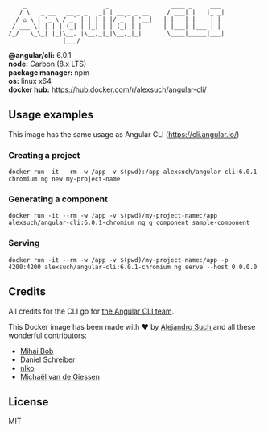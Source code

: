 ```
    _                      _                 ____ _     ___
   / \   _ __   __ _ _   _| | __ _ _ __     / ___| |   |_ _|
  / △ \ | '_ \ / _` | | | | |/ _` | '__|   | |   | |    | |
 / ___ \| | | | (_| | |_| | | (_| | |      | |___| |___ | |
/_/   \_\_| |_|\__, |\__,_|_|\__,_|_|       \____|_____|___|
               |___/
```

**@angular/cli:** 6.0.1  
**node:** Carbon (8.x LTS)  
**package manager:** npm   
**os:** linux x64   
**docker hub:** https://hub.docker.com/r/alexsuch/angular-cli/

## Usage examples

This image has the same usage as Angular CLI (https://cli.angular.io/)

### Creating a project

```
docker run -it --rm -w /app -v $(pwd):/app alexsuch/angular-cli:6.0.1-chromium ng new my-project-name
```

### Generating a component

```
docker run -it --rm -w /app -v $(pwd)/my-project-name:/app alexsuch/angular-cli:6.0.1-chromium ng g component sample-component
```

### Serving

```
docker run -it --rm -w /app -v $(pwd)/my-project-name:/app -p 4200:4200 alexsuch/angular-cli:6.0.1-chromium ng serve --host 0.0.0.0
```

## Credits

All credits for the CLI go for [the Angular CLI team](https://github.com/angular/angular-cli).

This Docker image has been made with ❤️ by [Alejandro Such ](https://twitter.com/alejandro_such) and all these wonderful contributors:

 - [Mihai Bob](https://github.com/Mihai-B)
 - [Daniel Schreiber](https://github.com/daniel-sc)
 - [nlko](https://github.com/nlko)
 - [Michaël van de Giessen](https://github.com/tubbynl)

## License

MIT
 
